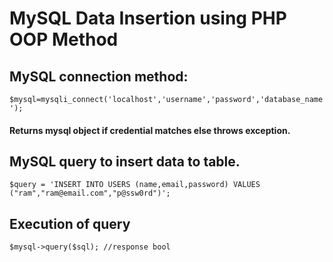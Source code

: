 # MySQL Data Insertion using PHP OOP Method

## MySQL connection method:

``$mysql=mysqli_connect('localhost','username','password','database_name');``

#### Returns mysql object if credential matches else throws exception.

## MySQL query to insert data to table.

``$query = 'INSERT INTO USERS (name,email,password) VALUES ("ram","ram@email.com","p@ssw0rd")';``

## Execution of query

``$mysql->query($sql); //response bool``


